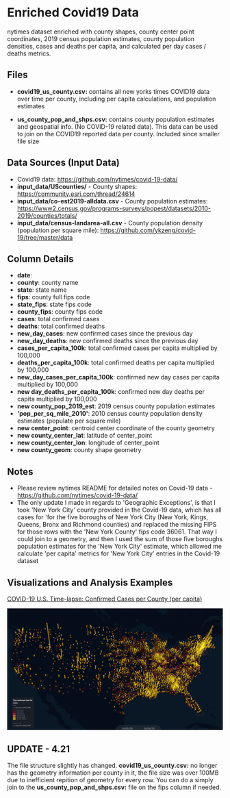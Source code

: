 # Enriched Covid19 Data

nytimes dataset enriched with county shapes, county center point coordinates, 2019 census population estimates, county population densities, cases and deaths per capita, and calculated per day cases / deaths metrics.

## Files
- **covid19_us_county.csv:** contains all new yorks times COVID19 data over time per county, including per capita calculations, and population estimates

- **us_county_pop_and_shps.csv:** contains county population estimates and geospatial info. (No COVID-19 related data). This data can be used to join on the COVID19 reported data per county. Included since smaller file size

## Data Sources (Input Data)
- Covid19 data: https://github.com/nytimes/covid-19-data/
- **input_data/UScounties/** - County shapes: https://community.esri.com/thread/24614
- **input_data/co-est2019-alldata.csv** - County population estimates: https://www2.census.gov/programs-surveys/popest/datasets/2010-2019/counties/totals/
- **input_data/census-landarea-all.csv** - County population density (population per square mile): https://github.com/ykzeng/covid-19/tree/master/data


## Column Details
- **date**: 
- **county**: county name
- **state**: state name
- **fips**: county full fips code
- **state_fips**: state fips code
- **county_fips**: county fips code
- **cases**: total confirmed cases
- **deaths**: total confirmed deaths
- **new_day_cases**: new confirmed cases since the previous day
- **new_day_deaths**: new confirmed deaths since the previous day
- **cases_per_capita_100k**: total confirmed cases per capita multiplied by 100,000
- **deaths_per_capita_100k**: total confirmed deaths per capita multiplied by 100,000 
- **new_day_cases_per_capita_100k**: confirmed new day cases per capita multiplied by 100,000
- **new day_deaths_per_capita_100k**: confirmed new day deaths per capita multiplied by 100,000
- **new county_pop_2019_est**: 2019 census county population estimates
- **'pop_per_sq_mile_2010'**: 2010 census county population density estimates (populate per square mile)
- **new center_point**: centroid center coordinate of the county geometry 
- **new county_center_lat**: latitude of center_point
- **new county_center_lon**: longitude of center_point
- **new county_geom**: county shape geometry

## Notes
- Please review nytimes README for detailed notes on Covid-19 data - https://github.com/nytimes/covid-19-data/
- The only update I made in regards to 'Geographic Exceptions', is that I took 'New York City' county provided in the Covid-19 data, which has all cases for 'for the five boroughs of New York City (New York, Kings, Queens, Bronx and Richmond counties) and replaced the missing FIPS for those rows with the 'New York County' fips code 36061. That way  I could join to a geometry, and then I used the sum of those five boroughs population estimates for the 'New York City' estimate, which allowed me calculate 'per capita' metrics for  'New York City' entries in the Covid-19 dataset

## Visualizations and Analysis Examples

[COVID-19 U.S. Time-lapse: Confirmed Cases per County (per capita)](https://www.reddit.com/r/dataisbeautiful/comments/fxqh6u/oc_covid19_us_timelapse_confirmed_cases_per/)

![](example_viz/covid-cases-final-04-06.gif)



## UPDATE - 4.21

The file structure slightly has changed. **covid19_us_county.csv:** no longer has the geometry information per county in it, the file size was over 100MB due to inefficient repition of geometry for every row. You can do a simply join to the **us_county_pop_and_shps.csv:** file on the fips column if needed.
